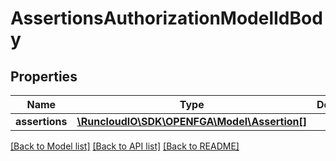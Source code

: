 # AssertionsAuthorizationModelIdBody

## Properties
Name | Type | Description | Notes
------------ | ------------- | ------------- | -------------
**assertions** | [**\RuncloudIO\SDK\OPENFGA\Model\Assertion[]**](Assertion.md) |  | 

[[Back to Model list]](../../README.md#documentation-for-models) [[Back to API list]](../../README.md#documentation-for-api-endpoints) [[Back to README]](../../README.md)

